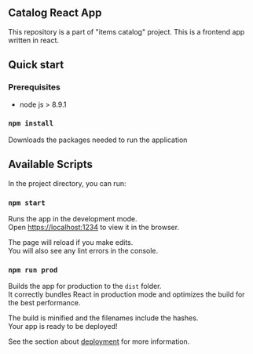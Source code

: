 ## Catalog React App
This repository is a part of "items catalog" project. This is a frontend app written in react.

## Quick start

### Prerequisites
- node js > 8.9.1

### `npm install`
Downloads the packages needed to run the application

## Available Scripts

In the project directory, you can run:

### `npm start`

Runs the app in the development mode.<br>
Open [https://localhost:1234](https://localhost:1234) to view it in the browser.

The page will reload if you make edits.<br>
You will also see any lint errors in the console.

### `npm run prod`

Builds the app for production to the `dist` folder.<br>
It correctly bundles React in production mode and optimizes the build for the best performance.

The build is minified and the filenames include the hashes.<br>
Your app is ready to be deployed!

See the section about [deployment](https://facebook.github.io/create-react-app/docs/deployment) for more information.
